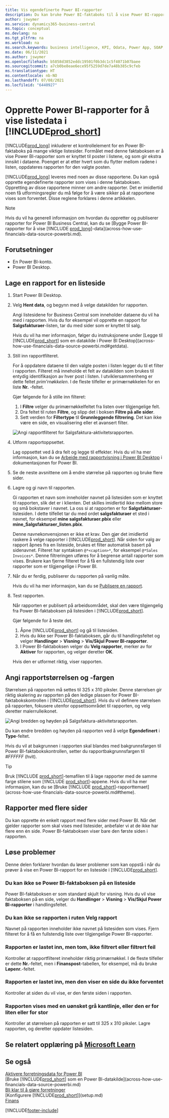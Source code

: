 ```yaml
---
title: Vis egendefinerte Power BI-rapporter
description: Du kan bruke Power BI-faktaboks til å vise Power BI-rapporter og få ekstra innsikt i postdataene i nøkkellister.
author: jswymer
ms.service: dynamics365-business-central
ms.topic: conceptual
ms.devlang: na
ms.tgt_pltfrm: na
ms.workload: na
ms.search.keywords: business intelligence, KPI, Odata, Power App, SOAP, analysis
ms.date: 06/11/2021
ms.author: jswymer
ms.openlocfilehash: b5858d3852eddc19501f0b3dc1c5f4071b07baee
ms.sourcegitcommit: a7cb0be8eae6ece95f5259d7de7a48b385c9cfeb
ms.translationtype: HT
ms.contentlocale: nb-NO
ms.lasthandoff: 07/08/2021
ms.locfileid: "6440927"
---
```

# <a name="creating-power-bi-reports-for-displaying-list-data-in-prod_short"></a>Opprette Power BI-rapporter for å vise listedata i [!INCLUDE[prod_short](includes/prod_short.md)]

[!INCLUDE[prod_long](includes/prod_long.md)] inkluderer et kontrollelement for en Power BI-faktaboks på mange viktige listesider. Formålet med denne faktaboksen er å vise Power BI-rapporter som er knyttet til poster i listene, og som gir ekstra innsikt i dataene. Poenget er at etter hvert som du flytter mellom radene i listen, oppdateres rapporten for den valgte posten.

[!INCLUDE[prod_long](includes/prod_long.md)] leveres med noen av disse rapportene. Du kan også opprette egendefinerte rapporter som vises i denne faktaboksen. Oppretting av disse rapportene minner om andre rapporter. Det er imidlertid noen få utformingsregler du må følge for å være sikker på at rapportene vises som forventet. Disse reglene forklares i denne artikkelen.

> [!NOTE]
> Hvis du vil ha generell informasjon om hvordan du oppretter og publiserer rapporter for Power BI Business Central, kan du se [Bygge Power BI-rapporter for å vise [!INCLUDE [prod_long](includes/prod_long.md)]-data](across-how-use-financials-data-source-powerbi.md). 

## <a name="prerequisites"></a>Forutsetninger

- En Power BI-konto.
- Power BI Desktop.

<!-- 
For more information about getting started, see [Using [!INCLUDE[prod_short](includes/prod_short.md)] as a Power BI Data Source](across-how-use-financials-data-source-powerbi.md).-->

## <a name="create-a-report-for-a-list-page"></a>Lage en rapport for en listeside

1. Start Power BI Desktop.
2. Velg **Hent data**, og begynn med å velge datakilden for rapporten.

    Angi listesidene for Business Central som inneholder dataene du vil ha med i rapporten. Hvis du for eksempel vil opprette en rapport for **Salgsfakturaer**-listen, tar du med sider som er knyttet til salg.

    Hvis du vil ha mer informasjon, følger du instruksjonene under [Legge til [!INCLUDE[prod_short](includes/prod_short.md)] som en datakilde i Power BI Desktop](across-how-use-financials-data-source-powerbi.md#getdata).

3. Still inn rapportfilteret.

    For å oppdatere dataene til den valgte posten i listen legger du til et filter i rapporten. Filteret må inneholde et felt av datakilden som brukes til entydig identifikasjon av hver post i listen. I utviklersammenheng er dette feltet *prim'rnøkkelen*. I de fleste tilfeller er primærnøkkelen for en liste **Nr.** -feltet.

    Gjør følgende for å stille inn filteret:

    1. I **Filtre** velger du primærnøkkelfeltet fra listen over tilgjengelige felt.
    2. Dra feltet til ruten **Filtre**, og slipp det i boksen **Filtre på alle sider**.
    3. Sett verdien for **Filtertype** til **Grunnleggende filtrering**. Det kan ikke være en side, en visualisering eller et avansert filter.

    ![Angi rapportfilteret for Salgsfaktura-aktivitetsrapporten.](./media/across-how-use-powerbi-reports-factbox/financials-powerbi-report-filter-v3.png)
4. Utform rapportoppsettet.

    Lag oppsettet ved å dra felt og legge til effekter. Hvis du vil ha mer informasjon, kan du se [Arbeide med rapportvisning i Power BI Desktop](/power-bi/create-reports/desktop-report-view) i dokumentasjonen for Power BI.

5. Se de neste avsnittene om å endre størrelse på rapporten og bruke flere sider.

6. Lagre og gi navn til rapporten.

    Gi rapporten et navn som inneholder navnet på listesiden som er knyttet til rapporten, slik det er i klienten. Det skilles imidlertid ikke mellom store og små bokstaver i navnet. La oss si at rapporten er for **Salgsfakturaer**-listesiden. I dette tilfellet tar du med ordet **salgsfakturaer** et sted i navnet, for eksempel **mine salgsfakturaer.pbix** eller **mine_Salgsfakturaer_listen.pbix**.

    Denne navnekonvensjonen er ikke et krav. Den gjør det imidlertid raskere å velge rapporter i [!INCLUDE[prod_short](includes/prod_short.md)]. Når siden for valg av rapport åpnes fra en listeside, brukes et filter automatisk basert på sidenavnet. Filteret har syntaksen `@*<caption>*`, for eksempel `@*Sales Invoices*`. Denne filtreringen utføres for å begrense antall rapporter som vises. Brukere kan fjerne filteret for å få en fullstendig liste over rapporter som er tilgjengelige i Power BI.

7. Når du er ferdig, publiserer du rapporten på vanlig måte.

    Hvis du vil ha mer informasjon, kan du se [Publisere en rapport](across-how-use-financials-data-source-powerbi.md#publish-reports).

8. Test rapporten.

    Når rapporten er publisert på arbeidsområdet, skal den være tilgjengelig fra Power BI-faktaboksen på listesiden i [!INCLUDE[prod_short](includes/prod_short.md)].

    Gjør følgende for å teste det.

    1. Åpne [!INCLUDE[prod_short](includes/prod_short.md)] og gå til listesiden.
    2. Hvis du ikke ser Power BI-faktaboksen, går du til handlingsfeltet og velger **Handlinger** > **Visning** > **Vis/Skjul Power BI-rapporter**.
    3. I Power BI-faktaboksen velger du **Velg rapporter**, merker av for **Aktiver** for rapporten, og velger deretter **OK**.

    Hvis den er utformet riktig, viser rapporten.  

## <a name="set-the-report-size-and-color"></a>Angi rapportstørrelsen og -fargen

Størrelsen på rapporten må settes til 325 x 310 piksler. Denne størrelsen gir riktig skalering av rapporten på den ledige plassen for Power BI-faktabokskontrollen i [!INCLUDE[prod_short](includes/prod_short.md)]. Hvis du vil definere størrelsen på rapporten, fokusere utenfor oppsettsområdet til rapporten, og velg deretter malerrulleikonet.

![Angi bredden og høyden på Salgsfaktura-aktivitetsrapporten.](./media/across-how-use-powerbi-reports-factbox/financials-powerbi-report-sizing-v3.png)

Du kan endre bredden og høyden på rapporten ved å velge **Egendefinert** i **Type**-feltet.

Hvis du vil at bakgrunnen i rapporten skal blandes med bakgrunnsfargen til Power BI-faktabokskontrollen, setter du rapportbakgrunnsfargen til *#FFFFFF* (hvit). 

> [!TIP]
> Bruk [!INCLUDE [prod_short](includes/prod_short.md)]-temafilen til å lage rapporter med de samme farge stilene som [!INCLUDE [prod_short](includes/prod_short.md)]-appene. Hvis du vil ha mer informasjon, kan du se [Bruke [!INCLUDE [prod_short](includes/prod_short.md)]-rapporttemaet](across-how-use-financials-data-source-powerbi.md#theme).

## <a name="reports-with-multiple-pages"></a>Rapporter med flere sider

Du kan opprette én enkelt rapport med flere sider med Power BI. Når det gjelder rapporter som skal vises med listesider, anbefaler vi at de ikke har flere enn én side. Power BI-faktaboksen viser bare den første siden i rapporten.

## <a name="fixing-problems"></a>Løse problemer

Denne delen forklarer hvordan du løser problemer som kan oppstå i når du prøver å vise en Power BI-rapport for en listeside i [!INCLUDE[prod_short](includes/prod_short.md)].  

### <a name="you-cant-see-the-power-bi-factbox-on-a-list-page"></a>Du kan ikke se Power BI-faktaboksen på en listeside

Power BI-faktaboksen er som standard skjult for visning. Hvis du vil vise faktaboksen på en side, velger du **Handlinger** > **Visning** > **Vis/Skjul Power BI-rapporter** i handlingsfeltet.

### <a name="you-cant-see-the-report-in-the-select-report-pane"></a>Du kan ikke se rapporten i ruten Velg rapport

Navnet på rapporten inneholder ikke navnet på listesiden som vises. Fjern filteret for å få en fullstendig liste over tilgjengelige Power BI-rapporter.  

### <a name="report-is-loaded-but-blank-not-filtered-or-filtered-incorrectly"></a>Rapporten er lastet inn, men tom, ikke filtrert eller filtrert feil

Kontroller at rapportfilteret inneholder riktig primærnøkkel. I de fleste tilfeller er dette **Nr.**-feltet, men i **Finanspost**-tabellen, for eksempel, må du bruke **Løpenr.**-feltet.

### <a name="report-is-loaded-but-it-shows-a-page-you-didnt-expect"></a>Rapporten er lastet inn, men den viser en side du ikke forventet

Kontroller at siden du vil vise, er den første siden i rapporten.  

### <a name="report-appears-with-an-unwanted-gray-boarder-or-its-too-small-or-too-large"></a>Rapporten vises med en uønsket grå kantlinje, eller den er for liten eller for stor

Kontroller at størrelsen på rapporten er satt til 325 x 310 piksler. Lagre rapporten, og deretter oppdater listesiden.  

## <a name="see-related-training-at-microsoft-learn"></a>Se relatert opplæring på [Microsoft Learn](/learn/modules/configure-powerbi-excel-dynamics-365-business-central/index)

## <a name="see-also"></a>Se også

[Aktivere forretningsdata for Power BI](admin-powerbi.md)  
[Bruke [!INCLUDE[prod_short](includes/prod_short.md)] som en Power BI-datakilde](across-how-use-financials-data-source-powerbi.md)  
[Bli klar til å gjøre forretninger](ui-get-ready-business.md)  
[Konfigurere [!INCLUDE[prod_short](includes/prod_short.md)]](setup.md)  
[Finans](finance.md)  


[!INCLUDE[footer-include](includes/footer-banner.md)]
